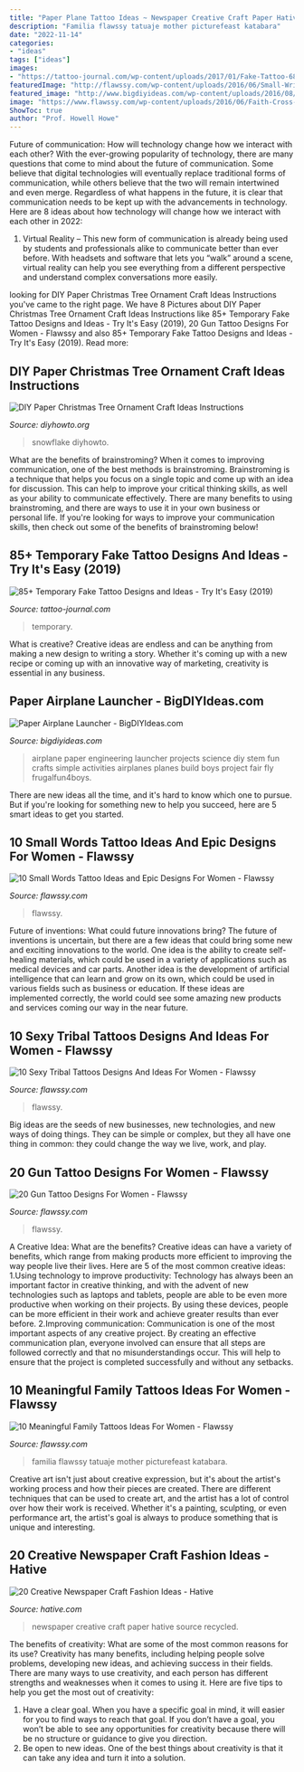 ```yaml
---
title: "Paper Plane Tattoo Ideas ~ Newspaper Creative Craft Paper Hative Source Recycled"
description: "Familia flawssy tatuaje mother picturefeast katabara"
date: "2022-11-14"
categories:
- "ideas"
tags: ["ideas"]
images:
- "https://tattoo-journal.com/wp-content/uploads/2017/01/Fake-Tattoo-68-650x650.jpg"
featuredImage: "http://flawssy.com/wp-content/uploads/2016/06/Small-Wrist-Tattoos-1.jpg"
featured_image: "http://www.bigdiyideas.com/wp-content/uploads/2016/08/Paper-Airplane-Launcher.jpg"
image: "https://www.flawssy.com/wp-content/uploads/2016/06/Faith-Cross-Tattoo-On-Wrist-2.jpg"
ShowToc: true
author: "Prof. Howell Howe"
---
```



Future of communication: How will technology change how we interact with each other?
With the ever-growing popularity of technology, there are many questions that come to mind about the future of communication. Some believe that digital technologies will eventually replace traditional forms of communication, while others believe that the two will remain intertwined and even merge. Regardless of what happens in the future, it is clear that communication needs to be kept up with the advancements in technology. Here are 8 ideas about how technology will change how we interact with each other in 2022: 
1. Virtual Reality – This new form of communication is already being used by students and professionals alike to communicate better than ever before. With headsets and software that lets you “walk” around a scene, virtual reality can help you see everything from a different perspective and understand complex conversations more easily. 


	

		
looking for DIY Paper Christmas Tree Ornament Craft Ideas Instructions you've came to the right page. We have 8 Pictures about DIY Paper Christmas Tree Ornament Craft Ideas Instructions like 85+ Temporary Fake Tattoo Designs and Ideas - Try It&#039;s Easy (2019), 20 Gun Tattoo Designs For Women - Flawssy and also 85+ Temporary Fake Tattoo Designs and Ideas - Try It&#039;s Easy (2019). Read more:
		
    
## DIY Paper Christmas Tree Ornament Craft Ideas Instructions

<img loading=lazy src="http://www.diyhowto.org/wp-content/uploads/DIYHowto-DIY-Paper-Christmas-Tree-Ornament-Craft-Ideas-09.jpg" onerror="this.onerror=null;this.src='https://tse1.mm.bing.net/th?id=OIP.k-RBP45LUswyrSuARFEggAHaKZ&amp;pid=15.1';" alt="DIY Paper Christmas Tree Ornament Craft Ideas Instructions">

_Source: diyhowto.org_

>snowflake diyhowto. 

	

What are the benefits of brainstroming?
When it comes to improving communication, one of the best methods is brainstroming. Brainstroming is a technique that helps you focus on a single topic and come up with an idea for discussion. This can help to improve your critical thinking skills, as well as your ability to communicate effectively. There are many benefits to using brainstroming, and there are ways to use it in your own business or personal life. If you're looking for ways to improve your communication skills, then check out some of the benefits of brainstroming below!

    
## 85+ Temporary Fake Tattoo Designs And Ideas - Try It&#039;s Easy (2019)

<img loading=lazy src="https://tattoo-journal.com/wp-content/uploads/2017/01/Fake-Tattoo-68-650x650.jpg" onerror="this.onerror=null;this.src='https://tse4.mm.bing.net/th?id=OIP.EN5eEwYxlVBQCEhezRNMygHaHa&amp;pid=15.1';" alt="85+ Temporary Fake Tattoo Designs and Ideas - Try It&#039;s Easy (2019)">

_Source: tattoo-journal.com_

>temporary. 

	

What is creative?
Creative ideas are endless and can be anything from making a new design to writing a story. Whether it's coming up with a new recipe or coming up with an innovative way of marketing, creativity is essential in any business.

    
## Paper Airplane Launcher - BigDIYIdeas.com

<img loading=lazy src="http://www.bigdiyideas.com/wp-content/uploads/2016/08/Paper-Airplane-Launcher.jpg" onerror="this.onerror=null;this.src='https://tse4.mm.bing.net/th?id=OIP.ADYLJ_XSkAHs08R-sVlgfQAAAA&amp;pid=15.1';" alt="Paper Airplane Launcher - BigDIYIdeas.com">

_Source: bigdiyideas.com_

>airplane paper engineering launcher projects science diy stem fun crafts simple activities airplanes planes build boys project fair fly frugalfun4boys. 

	

There are new ideas all the time, and it's hard to know which one to pursue. But if you're looking for something new to help you succeed, here are 5 smart ideas to get you started.

    
## 10 Small Words Tattoo Ideas And Epic Designs For Women - Flawssy

<img loading=lazy src="http://flawssy.com/wp-content/uploads/2016/06/Small-Wrist-Tattoos-1.jpg" onerror="this.onerror=null;this.src='https://tse2.mm.bing.net/th?id=OIP.MqepXvpot7UCAYoL7aUxDwHaJ4&amp;pid=15.1';" alt="10 Small Words Tattoo Ideas and Epic Designs For Women - Flawssy">

_Source: flawssy.com_

>flawssy. 

	

Future of inventions: What could future innovations bring?
The future of inventions is uncertain, but there are a few ideas that could bring some new and exciting innovations to the world. One idea is the ability to create self-healing materials, which could be used in a variety of applications such as medical devices and car parts. Another idea is the development of artificial intelligence that can learn and grow on its own, which could be used in various fields such as business or education. If these ideas are implemented correctly, the world could see some amazing new products and services coming our way in the near future.

    
## 10 Sexy Tribal Tattoos Designs And Ideas For Women - Flawssy

<img loading=lazy src="https://www.flawssy.com/wp-content/uploads/2016/06/Tribal-Tattoo-Designs-Women.jpg" onerror="this.onerror=null;this.src='https://tse4.mm.bing.net/th?id=OIP.R01beM3_98hIkg59CcgfVgHaLO&amp;pid=15.1';" alt="10 Sexy Tribal Tattoos Designs And Ideas For Women - Flawssy">

_Source: flawssy.com_

>flawssy. 

	

Big ideas are the seeds of new businesses, new technologies, and new ways of doing things. They can be simple or complex, but they all have one thing in common: they could change the way we live, work, and play.

    
## 20 Gun Tattoo Designs For Women - Flawssy

<img loading=lazy src="https://www.flawssy.com/wp-content/uploads/2016/04/Gun-Tattoo-Designs.jpeg" onerror="this.onerror=null;this.src='https://tse1.mm.bing.net/th?id=OIP.XSuqoOuHSWDFZbF0ay1-6QHaKb&amp;pid=15.1';" alt="20 Gun Tattoo Designs For Women - Flawssy">

_Source: flawssy.com_

>flawssy. 

	

A Creative Idea: What are the benefits?
Creative ideas can have a variety of benefits, which range from making products more efficient to improving the way people live their lives. Here are 5 of the most common creative ideas: 
1.Using technology to improve productivity: Technology has always been an important factor in creative thinking, and with the advent of new technologies such as laptops and tablets, people are able to be even more productive when working on their projects. By using these devices, people can be more efficient in their work and achieve greater results than ever before. 
 2.Improving communication: Communication is one of the most important aspects of any creative project. By creating an effective communication plan, everyone involved can ensure that all steps are followed correctly and that no misunderstandings occur. This will help to ensure that the project is completed successfully and without any setbacks. 
 
    
## 10 Meaningful Family Tattoos Ideas For Women - Flawssy

<img loading=lazy src="https://www.flawssy.com/wp-content/uploads/2016/06/Faith-Cross-Tattoo-On-Wrist-2.jpg" onerror="this.onerror=null;this.src='https://tse2.mm.bing.net/th?id=OIP.IM5wU47rzJy47ibtaqmDrwHaJ6&amp;pid=15.1';" alt="10 Meaningful Family Tattoos Ideas For Women - Flawssy">

_Source: flawssy.com_

>familia flawssy tatuaje mother picturefeast katabara. 

	

Creative art isn't just about creative expression, but it's about the artist's working process and how their pieces are created. There are different techniques that can be used to create art, and the artist has a lot of control over how their work is received. Whether it's a painting, sculpting, or even performance art, the artist's goal is always to produce something that is unique and interesting.

    
## 20 Creative Newspaper Craft Fashion Ideas - Hative

<img loading=lazy src="https://hative.com/wp-content/uploads/2014/10/newspaper-craft-fashion-ideas/14-creative-newspaper-craft-fashion-ideas.jpg" onerror="this.onerror=null;this.src='https://tse1.mm.bing.net/th?id=OIP.LGUML7UIRXT0iilHjTsgxQHaLH&amp;pid=15.1';" alt="20 Creative Newspaper Craft Fashion Ideas - Hative">

_Source: hative.com_

>newspaper creative craft paper hative source recycled. 

	

The benefits of creativity: What are some of the most common reasons for its use?
Creativity has many benefits, including helping people solve problems, developing new ideas, and achieving success in their fields. There are many ways to use creativity, and each person has different strengths and weaknesses when it comes to using it. Here are five tips to help you get the most out of creativity: 
1. Have a clear goal. When you have a specific goal in mind, it will easier for you to find ways to reach that goal. If you don’t have a goal, you won’t be able to see any opportunities for creativity because there will be no structure or guidance to give you direction. 
2. Be open to new ideas. One of the best things about creativity is that it can take any idea and turn it into a solution.

